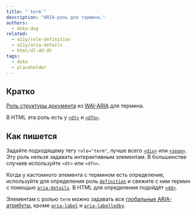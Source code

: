 ```yaml
---
title: "`term`"
description: "ARIA-роль для термина."
authors:
  - doka-dog
related:
  - a11y/role-definition
  - a11y/aria-details
  - html/dl-dd-dt
tags:
  - doka
  - placeholder
---
```


## Кратко

[Роль структуры документа](/a11y/aria-roles/) из [WAI-ARIA](/a11y/aria-intro/#specifikaciya) для термина.

В HTML эта роль есть у [`<dt>`](/html/dl-dd-dt/) и [`<dfn>`](/html/dfn/).

## Как пишется

Задайте подходящему тегу `role="term"`, лучше всего [`<div>`](/html/div/) или [`<span>`](/html/span/). Эту роль нельзя задавать интерактивным элементам. В большинстве случаев используйте `<dt>` или `<dfn>`.

Когда у кастомного элемента с термином есть определение, используйте для определения роль [`definition`](/a11y/role-definition/) и свяжите с ним термин с помощью [`aria-details`](/a11y/aria-details/). В HTML для определения подойдёт [`<dd>`](/html/dl-dd-dt/).

Элементам с ролью `term` можно задавать все [глобальные ARIA-атрибуты](/a11y/aria-attrs/#globalnye-atributy), кроме [`aria-label`](/a11y/aria-label/) и [`aria-labelledby`](/a11y/aria-labelledby/).
